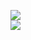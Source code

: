 [![](https://img.shields.io/badge/Made%20With-Github%20Spray-lightgrey.svg?style=for-the-badge&logo=github)](https://github.com/Annihil/github-spray#10884)  
[![](https://i.imgur.com/2DrTn0Z.gif)](https://github.com/Annihil/github-spray)